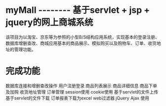 # myMall -------- 基于servlet + jsp + jquery的网上商城系统
该项目为以淘宝、京东等为参照的小型B/S结构应用系统，实现基本的登录注册、数据库增删查改、商城应用基本的商品展示、模拟购买以及购物车、订单、收货地址的管理功能。
# 完成功能
  数据库连接和增删查改操作
    用户注册登录
    商品列表展示
    商品详细信息
    商品下单及加购
    收货地址管理
    订单管理
  session使用
  cookie使用
  基于servlet的文件上传
  基于servlet的文件下载
    订单报表下载为excel
  web过滤器
  jQuery Ajax 使用
